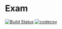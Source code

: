 Exam
===

[![Build Status](https://travis-ci.com/frozenkp/software-test-class-exam.svg?branch=master)](https://travis-ci.com/frozenkp/software-test-class-exam)
[![codecov](https://codecov.io/gh/frozenkp/software-test-class-exam/branch/master/graph/badge.svg)](https://codecov.io/gh/frozenkp/software-test-class-exam)
